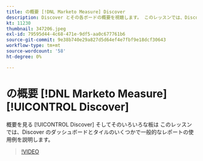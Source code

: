 ```yaml
---
title: の概要 [!DNL Marketo Measure] Discover
description: Discover とその各ボードの概要を視聴します。 このレッスンでは、Discover のダッシュボードとタイルのいくつかで一般的なレポートの使用例を説明します。
kt: 11230
thumbnail: 347206.jpeg
exl-id: 79595d44-4c68-471e-9df5-aa0c677761b6
source-git-commit: 9e38b740e29a827d5d64ef4e7fbf9e18dcf30643
workflow-type: tm+mt
source-wordcount: '58'
ht-degree: 0%

---
```


# の概要 [!DNL Marketo Measure] [!UICONTROL Discover]

概要を見る [!UICONTROL Discover] そしてそのいろいろな板は このレッスンでは、Discover のダッシュボードとタイルのいくつかで一般的なレポートの使用例を説明します。

>[!VIDEO](https://video.tv.adobe.com/v/347206/?quality=12&learn=on)
